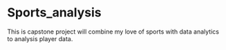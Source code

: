 # Sports_analysis
This is capstone project will combine my love of sports with data analytics to analysis player data.
